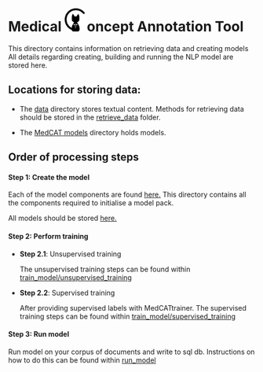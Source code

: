 # Medical <img src="data/media/medcat_logo.png" width=45>oncept Annotation Tool

This directory contains information on retrieving data and creating models
All details regarding creating, building and running the NLP model are stored here.

## Locations for storing data:

- The [data](data) directory stores textual content. 
Methods for retrieving data should be stored in the [retrieve_data](search) folder.

- The [MedCAT models](data/medcat_models) directory holds models.

## Order of processing steps

#### __Step 1__: Create the model

Each of the model components are found [here.](medcat/1_create_model)
This directory contains all the components required to initialise a model pack.

All models should be stored [here.](data/medcat_models)


#### __Step 2__: Perform training

- __Step 2.1__: Unsupervised training

    The unsupervised training steps can be found within [train_model/unsupervised_training]()


 - __Step 2.2__: Supervised training

    After providing supervised labels with MedCATtrainer.
    The supervised training steps can be found within [train_model/supervised_training]()
 
#### __Step 3__: Run model

Run model on your corpus of documents and write to sql db.
Instructions on how to do this can be found within [run_model]()



